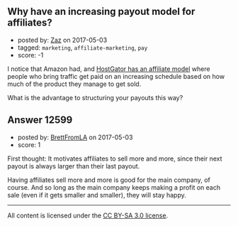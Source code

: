 ## Why have an increasing payout model for affiliates?

- posted by: [Zaz](https://stackexchange.com/users/175491/zaz) on 2017-05-03
- tagged: `marketing`, `affiliate-marketing`, `pay`
- score: -1

<p>I notice that Amazon had, and <a href="https://www.hostgator.com/affiliates" rel="nofollow noreferrer">HostGator has an affiliate model</a> where people who bring traffic get paid on an increasing schedule based on how much of the product they manage to get sold.</p>

<p>What is the advantage to structuring your payouts this way?</p>



## Answer 12599

- posted by: [BrettFromLA](https://stackexchange.com/users/2813127/brettfromla) on 2017-05-03
- score: 1

<p>First thought: It motivates affiliates to sell more and more, since their next payout is always larger than their last payout.</p>

<p>Having affiliates sell more and more is good for the main company, of course.  And so long as the main company keeps making a profit on each sale (even if it gets smaller and smaller), they will stay happy.</p>




---

All content is licensed under the [CC BY-SA 3.0 license](https://creativecommons.org/licenses/by-sa/3.0/).
